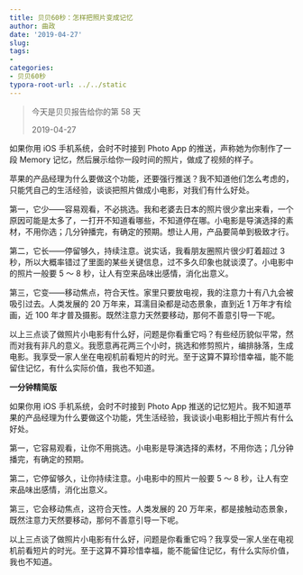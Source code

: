```yaml
---
title: 贝贝60秒：怎样把照片变成记忆
author: 曲政
date: '2019-04-27'
slug: 
tags:
- 
categories:
- 贝贝60秒
typora-root-url: ../../static
---
```


>   今天是贝贝报告给你的第 58 天
>
>   2019-04-27

如果你用 iOS 手机系统，会时不时接到 Photo App 的推送，声称她为你制作了一段 Memory 记忆，然后展示给你一段时间的照片，做成了视频的样子。

苹果的产品经理为什么要做这个功能，还要强行推送？我不知道他们怎么考虑的，只能凭自己的生活经验，谈谈把照片做成小电影，对我们有什么好处。

第一，它少——容易观看，不必挑选。我和老婆去日本的照片很少拿出来看，一个原因可能是太多了，一打开不知道看哪些，不知道停在哪。小电影是导演选择的素材，不用你选；几分钟播完，有确定的预期。想让人用，产品要简单到极致才行。

第二，它长——停留够久，持续注意。说实话，我看朋友圈照片很少盯着超过 3 秒，所以大概率错过了里面的某些关键信息，过不多久印象也就谈漠了。小电影中的照片一般要 5 〜 8 秒，让人有空来品味出感情，消化出意义。

第三，它变——移动焦点，符合天性。家里只要放电视，我的注意力十有八九会被吸引过去。人类发展的 20 万年来，耳濡目染都是动态景象，直到近 1 万年才有绘画，近 100 年才普及摄影。既然注意力天然要移动，那何不善意引导一下呢。

以上三点谈了做照片小电影有什么好，问题是你看重它吗？有些经历貌似平常，然而对我有非凡的意义。我愿意再花两三个小时，挑选和修剪照片，编排脉落，生成电影。我享受一家人坐在电视机前看短片的时光。至于这算不算珍惜幸福，能不能留住记忆，有什么实际价值，我也不知道。

**一分钟精简版**

如果你用 iOS 手机系统，会时不时接到 Photo App 推送的记忆短片。我不知道苹果的产品经理为什么要做这个功能，凭生活经验，我谈谈小电影相比于照片有什么好处。

第一，它容易观看，让你不用挑选。小电影是导演选择的素材，不用你选；几分钟播完，有确定的预期。

第二，它停留够久，让你持续注意。小电影中的照片一般要 5 〜 8 秒，让人有空来品味出感情，消化出意义。

第三，它会移动焦点，这符合天性。人类发展的 20 万年来，都是接触动态景象，既然注意力天然要移动，那何不善意引导一下呢。

以上三点谈了做照片小电影有什么好，问题是你看重它吗？我享受一家人坐在电视机前看短片的时光。至于这算不算珍惜幸福，能不能留住记忆，有什么实际价值，我也不知道。